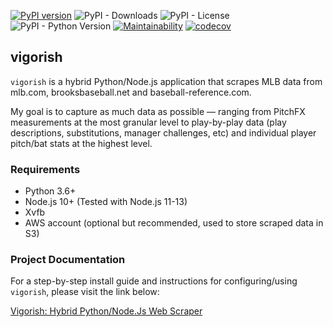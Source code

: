 [![PyPI version](https://badge.fury.io/py/vigorish.svg)](https://badge.fury.io/py/vigorish) ![PyPI - Downloads](https://img.shields.io/pypi/dm/vigorish?color=%234DC71F) ![PyPI - License](https://img.shields.io/pypi/l/vigorish?color=%25234DC71F) ![PyPI - Python Version](https://img.shields.io/pypi/pyversions/vigorish) [![Maintainability](https://api.codeclimate.com/v1/badges/4a1753c77add039c3850/maintainability)](https://codeclimate.com/github/a-luna/vigorish/maintainability) [![codecov](https://codecov.io/gh/a-luna/vigorish/branch/master/graph/badge.svg)](https://codecov.io/gh/a-luna/vigorish)

## vigorish

`vigorish` is a hybrid Python/Node.js application that scrapes MLB data from mlb.com, brooksbaseball.net and baseball-reference.com.

My goal is to capture as much data as possible &mdash; ranging from PitchFX measurements at the most granular level to play-by-play data (play descriptions, substitutions, manager challenges, etc) and individual player pitch/bat stats at the highest level.

### Requirements

-   Python 3.6+
-   Node.js 10+ (Tested with Node.js 11-13)
-   Xvfb
-   AWS account (optional but recommended, used to store scraped data in S3)

### Project Documentation

For a step-by-step install guide and instructions for configuring/using `vigorish`, please visit the link below:

[Vigorish: Hybrid Python/Node.Js Web Scraper](https://aaronluna.dev/projects/vigorish/)
